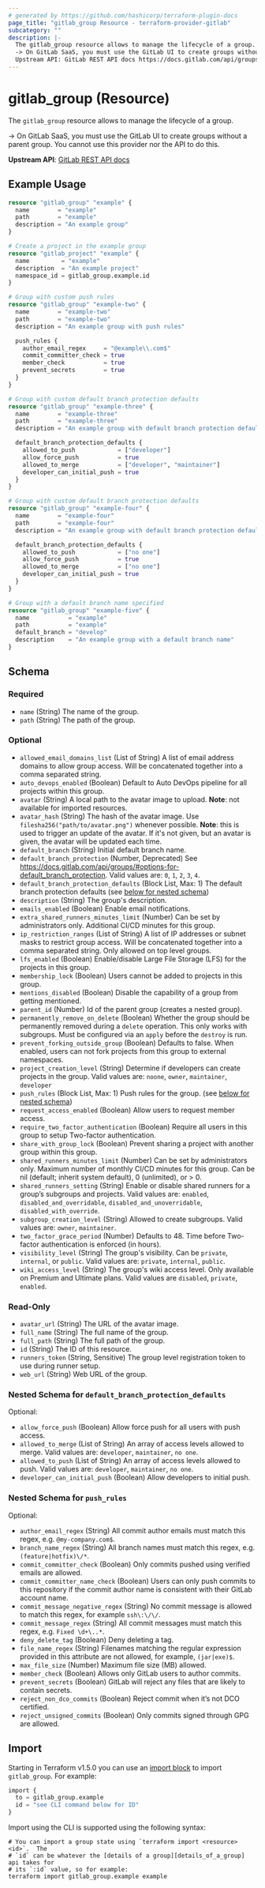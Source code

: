 ```yaml
---
# generated by https://github.com/hashicorp/terraform-plugin-docs
page_title: "gitlab_group Resource - terraform-provider-gitlab"
subcategory: ""
description: |-
  The gitlab_group resource allows to manage the lifecycle of a group.
  -> On GitLab SaaS, you must use the GitLab UI to create groups without a parent group. You cannot use this provider nor the API to do this.
  Upstream API: GitLab REST API docs https://docs.gitlab.com/api/groups/
---
```


# gitlab_group (Resource)

The `gitlab_group` resource allows to manage the lifecycle of a group.

-> On GitLab SaaS, you must use the GitLab UI to create groups without a parent group. You cannot use this provider nor the API to do this.

**Upstream API**: [GitLab REST API docs](https://docs.gitlab.com/api/groups/)

## Example Usage

```terraform
resource "gitlab_group" "example" {
  name        = "example"
  path        = "example"
  description = "An example group"
}

# Create a project in the example group
resource "gitlab_project" "example" {
  name         = "example"
  description  = "An example project"
  namespace_id = gitlab_group.example.id
}

# Group with custom push rules
resource "gitlab_group" "example-two" {
  name        = "example-two"
  path        = "example-two"
  description = "An example group with push rules"

  push_rules {
    author_email_regex     = "@example\\.com$"
    commit_committer_check = true
    member_check           = true
    prevent_secrets        = true
  }
}

# Group with custom default branch protection defaults
resource "gitlab_group" "example-three" {
  name        = "example-three"
  path        = "example-three"
  description = "An example group with default branch protection defaults"

  default_branch_protection_defaults {
    allowed_to_push            = ["developer"]
    allow_force_push           = true
    allowed_to_merge           = ["developer", "maintainer"]
    developer_can_initial_push = true
  }
}

# Group with custom default branch protection defaults
resource "gitlab_group" "example-four" {
  name        = "example-four"
  path        = "example-four"
  description = "An example group with default branch protection defaults"

  default_branch_protection_defaults {
    allowed_to_push            = ["no one"]
    allow_force_push           = true
    allowed_to_merge           = ["no one"]
    developer_can_initial_push = true
  }
}

# Group with a default branch name specified
resource "gitlab_group" "example-five" {
  name           = "example"
  path           = "example"
  default_branch = "develop"
  description    = "An example group with a default branch name"
}
```

<!-- schema generated by tfplugindocs -->
## Schema

### Required

- `name` (String) The name of the group.
- `path` (String) The path of the group.

### Optional

- `allowed_email_domains_list` (List of String) A list of email address domains to allow group access. Will be concatenated together into a comma separated string.
- `auto_devops_enabled` (Boolean) Default to Auto DevOps pipeline for all projects within this group.
- `avatar` (String) A local path to the avatar image to upload. **Note**: not available for imported resources.
- `avatar_hash` (String) The hash of the avatar image. Use `filesha256("path/to/avatar.png")` whenever possible. **Note**: this is used to trigger an update of the avatar. If it's not given, but an avatar is given, the avatar will be updated each time.
- `default_branch` (String) Initial default branch name.
- `default_branch_protection` (Number, Deprecated) See https://docs.gitlab.com/api/groups/#options-for-default_branch_protection. Valid values are: `0`, `1`, `2`, `3`, `4`.
- `default_branch_protection_defaults` (Block List, Max: 1) The default branch protection defaults (see [below for nested schema](#nestedblock--default_branch_protection_defaults))
- `description` (String) The group's description.
- `emails_enabled` (Boolean) Enable email notifications.
- `extra_shared_runners_minutes_limit` (Number) Can be set by administrators only. Additional CI/CD minutes for this group.
- `ip_restriction_ranges` (List of String) A list of IP addresses or subnet masks to restrict group access. Will be concatenated together into a comma separated string. Only allowed on top level groups.
- `lfs_enabled` (Boolean) Enable/disable Large File Storage (LFS) for the projects in this group.
- `membership_lock` (Boolean) Users cannot be added to projects in this group.
- `mentions_disabled` (Boolean) Disable the capability of a group from getting mentioned.
- `parent_id` (Number) Id of the parent group (creates a nested group).
- `permanently_remove_on_delete` (Boolean) Whether the group should be permanently removed during a `delete` operation. This only works with subgroups. Must be configured via an `apply` before the `destroy` is run.
- `prevent_forking_outside_group` (Boolean) Defaults to false. When enabled, users can not fork projects from this group to external namespaces.
- `project_creation_level` (String) Determine if developers can create projects in the group. Valid values are: `noone`, `owner`, `maintainer`, `developer`
- `push_rules` (Block List, Max: 1) Push rules for the group. (see [below for nested schema](#nestedblock--push_rules))
- `request_access_enabled` (Boolean) Allow users to request member access.
- `require_two_factor_authentication` (Boolean) Require all users in this group to setup Two-factor authentication.
- `share_with_group_lock` (Boolean) Prevent sharing a project with another group within this group.
- `shared_runners_minutes_limit` (Number) Can be set by administrators only. Maximum number of monthly CI/CD minutes for this group. Can be nil (default; inherit system default), 0 (unlimited), or > 0.
- `shared_runners_setting` (String) Enable or disable shared runners for a group’s subgroups and projects. Valid values are: `enabled`, `disabled_and_overridable`, `disabled_and_unoverridable`, `disabled_with_override`.
- `subgroup_creation_level` (String) Allowed to create subgroups. Valid values are: `owner`, `maintainer`.
- `two_factor_grace_period` (Number) Defaults to 48. Time before Two-factor authentication is enforced (in hours).
- `visibility_level` (String) The group's visibility. Can be `private`, `internal`, or `public`. Valid values are: `private`, `internal`, `public`.
- `wiki_access_level` (String) The group's wiki access level. Only available on Premium and Ultimate plans. Valid values are `disabled`, `private`, `enabled`.

### Read-Only

- `avatar_url` (String) The URL of the avatar image.
- `full_name` (String) The full name of the group.
- `full_path` (String) The full path of the group.
- `id` (String) The ID of this resource.
- `runners_token` (String, Sensitive) The group level registration token to use during runner setup.
- `web_url` (String) Web URL of the group.

<a id="nestedblock--default_branch_protection_defaults"></a>
### Nested Schema for `default_branch_protection_defaults`

Optional:

- `allow_force_push` (Boolean) Allow force push for all users with push access.
- `allowed_to_merge` (List of String) An array of access levels allowed to merge. Valid values are: `developer`, `maintainer`, `no one`.
- `allowed_to_push` (List of String) An array of access levels allowed to push. Valid values are: `developer`, `maintainer`, `no one`.
- `developer_can_initial_push` (Boolean) Allow developers to initial push.


<a id="nestedblock--push_rules"></a>
### Nested Schema for `push_rules`

Optional:

- `author_email_regex` (String) All commit author emails must match this regex, e.g. `@my-company.com$`.
- `branch_name_regex` (String) All branch names must match this regex, e.g. `(feature|hotfix)\/*`.
- `commit_committer_check` (Boolean) Only commits pushed using verified emails are allowed.
- `commit_committer_name_check` (Boolean) Users can only push commits to this repository if the commit author name is consistent with their GitLab account name.
- `commit_message_negative_regex` (String) No commit message is allowed to match this regex, for example `ssh\:\/\/`.
- `commit_message_regex` (String) All commit messages must match this regex, e.g. `Fixed \d+\..*`.
- `deny_delete_tag` (Boolean) Deny deleting a tag.
- `file_name_regex` (String) Filenames matching the regular expression provided in this attribute are not allowed, for example, `(jar|exe)$`.
- `max_file_size` (Number) Maximum file size (MB) allowed.
- `member_check` (Boolean) Allows only GitLab users to author commits.
- `prevent_secrets` (Boolean) GitLab will reject any files that are likely to contain secrets.
- `reject_non_dco_commits` (Boolean) Reject commit when it’s not DCO certified.
- `reject_unsigned_commits` (Boolean) Only commits signed through GPG are allowed.

## Import

Starting in Terraform v1.5.0 you can use an [import block](https://developer.hashicorp.com/terraform/language/import) to import `gitlab_group`. For example:
```terraform
import {
  to = gitlab_group.example
  id = "see CLI command below for ID"
}
```

Import using the CLI is supported using the following syntax:

```shell
# You can import a group state using `terraform import <resource> <id>`.  The
# `id` can be whatever the [details of a group][details_of_a_group] api takes for
# its `:id` value, so for example:
terraform import gitlab_group.example example
```
